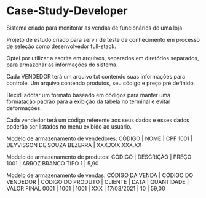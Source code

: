 # Case-Study-Developer
 Sistema criado para monitorar as vendas de funcionários de uma loja.

 Projeto de estudo criado para servir de teste de conhecimento em processo de seleção como desenvolvedor full-stack.

Optei por utilizar a escrita em arquivos, separados em diretórios separados, para armazenar as informações do sistema.

Cada VENDEDOR terá um arquivo txt contendo suas informações para controle.
Um arquivo contendo produtos, seu código e preço pré definido.

Decidi adotar um formato baseado em códigos para manter uma formatação padrão para a exibição da tabela no terminal e evitar deformações.

Cada vendedor terá um código referente aos seus dados e esses dados poderão ser listados no menu exibido ao usuário.

Modelo de armazenamento de vendedores:
CÓDIGO |           NOME             |      CPF
 1001  | DEYVISSON DE SOUZA BEZERRA | XXX.XXX.XXX.XX  

Modelo de armazenamento de produtos:
CÓDIGO |           DESCRIÇÃO             |      PREÇO
 1001  |       ARROZ BRANCO TIPO 1       |      5,90  

Modelo de armazenamento de vendas:
CÓDIGO DA VENDA | CÓDIGO DO VENDEDOR | CÓDIGO DO PRODUTO | CLIENTE |    DATA    | QUANTIDADE | VALOR FINAL
     0001       |      1001          |       1001        |   XXX   | 17/03/2021 |      10    |    59,00
